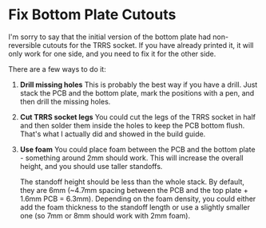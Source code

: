 # Fix Bottom Plate Cutouts

I'm sorry to say that the initial version of the bottom plate had non-reversible cutouts for the TRRS socket. If you have already printed it, it will only work for one side, and you need to fix it for the other side.

There are a few ways to do it:

1. **Drill missing holes**
   This is probably the best way if you have a drill. Just stack the PCB and the bottom plate, mark the positions with a pen, and then drill the missing holes.

2. **Cut TRRS socket legs**
   You could cut the legs of the TRRS socket in half and then solder them inside the holes to keep the PCB bottom flush. That's what I actually did and showed in the build guide.

3. **Use foam**
   You could place foam between the PCB and the bottom plate - something around 2mm should work. This will increase the overall height, and you should use taller standoffs.

   The standoff height should be less than the whole stack. By default, they are 6mm (~4.7mm spacing between the PCB and the top plate + 1.6mm PCB = 6.3mm). Depending on the foam density, you could either add the foam thickness to the standoff length or use a slightly smaller one (so 7mm or 8mm should work with 2mm foam).
